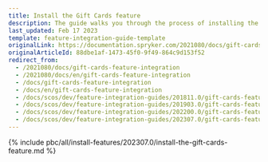 ```yaml
---
title: Install the Gift Cards feature
description: The guide walks you through the process of installing the Gift Cards feature in the project.
last_updated: Feb 17 2023
template: feature-integration-guide-template
originalLink: https://documentation.spryker.com/2021080/docs/gift-cards-feature-integration
originalArticleId: 88dbe1af-1473-45f0-9f49-864c9d153f52
redirect_from:
  - /2021080/docs/gift-cards-feature-integration
  - /2021080/docs/en/gift-cards-feature-integration
  - /docs/gift-cards-feature-integration
  - /docs/en/gift-cards-feature-integration
  - /docs/scos/dev/feature-integration-guides/201811.0/gift-cards-feature-integration.html
  - /docs/scos/dev/feature-integration-guides/201903.0/gift-cards-feature-integration.html
  - /docs/scos/dev/feature-integration-guides/202200.0/gift-cards-feature-integration.html
  - /docs/scos/dev/feature-integration-guides/202307.0/gift-cards-feature-integration.html  
---
```


{% include pbc/all/install-features/202307.0/install-the-gift-cards-feature.md %} <!-- To edit, see /_includes/pbc/all/install-features/202307.0/install-the-gift-cards-feature.md -->
